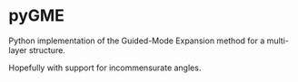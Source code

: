 # pyGME

Python implementation of the Guided-Mode Expansion method for a multi-layer structure.

Hopefully with support for incommensurate angles.